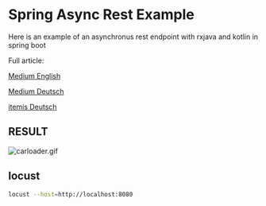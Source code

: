 # Spring Async Rest Example

Here is an example of an asynchronus rest endpoint with rxjava and kotlin in spring boot

Full article:

[Medium English](https://medium.com/@aengel/how-to-reactive-stream-with-spring-boot-and-rxjava-26cda0045f4c)

[Medium Deutsch](https://medium.com/@aengel/how-to-reactive-stream-mit-spring-boot-und-rxjava-in-kotlin-4c7b4befe9c?source=friends_link&sk=7d8df2446fd62ce694a9064b5109b437)


[itemis Deutsch](https://blogs.itemis.com/de/how-to-reactive-stream-mit-spring-boot-und-rxjava-in-kotlin)

## RESULT

![carloader.gif](carloader.gif)

## locust

```bash
locust --host=http://localhost:8080
```
